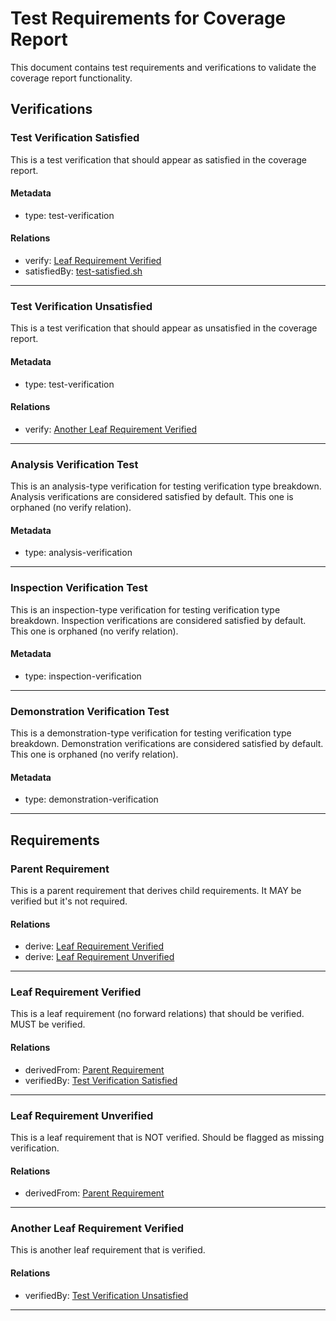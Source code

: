 # Test Requirements for Coverage Report

This document contains test requirements and verifications to validate the coverage report functionality.

## Verifications

### Test Verification Satisfied

This is a test verification that should appear as satisfied in the coverage report.

#### Metadata
* type: test-verification

#### Relations
* verify: [Leaf Requirement Verified](#leaf-requirement-verified)
* satisfiedBy: [test-satisfied.sh](test-satisfied.sh)

---

### Test Verification Unsatisfied

This is a test verification that should appear as unsatisfied in the coverage report.

#### Metadata
* type: test-verification

#### Relations
* verify: [Another Leaf Requirement Verified](#another-leaf-requirement-verified)

---

### Analysis Verification Test

This is an analysis-type verification for testing verification type breakdown. Analysis verifications are considered satisfied by default. This one is orphaned (no verify relation).

#### Metadata
* type: analysis-verification

---

### Inspection Verification Test

This is an inspection-type verification for testing verification type breakdown. Inspection verifications are considered satisfied by default. This one is orphaned (no verify relation).

#### Metadata
* type: inspection-verification

---

### Demonstration Verification Test

This is a demonstration-type verification for testing verification type breakdown. Demonstration verifications are considered satisfied by default. This one is orphaned (no verify relation).

#### Metadata
* type: demonstration-verification

---

## Requirements

### Parent Requirement

This is a parent requirement that derives child requirements. It MAY be verified but it's not required.

#### Relations
* derive: [Leaf Requirement Verified](#leaf-requirement-verified)
* derive: [Leaf Requirement Unverified](#leaf-requirement-unverified)

---

### Leaf Requirement Verified

This is a leaf requirement (no forward relations) that should be verified. MUST be verified.

#### Relations
* derivedFrom: [Parent Requirement](#parent-requirement)
* verifiedBy: [Test Verification Satisfied](#test-verification-satisfied)

---

### Leaf Requirement Unverified

This is a leaf requirement that is NOT verified. Should be flagged as missing verification.

#### Relations
* derivedFrom: [Parent Requirement](#parent-requirement)

---

### Another Leaf Requirement Verified

This is another leaf requirement that is verified.

#### Relations
* verifiedBy: [Test Verification Unsatisfied](#test-verification-unsatisfied)

---